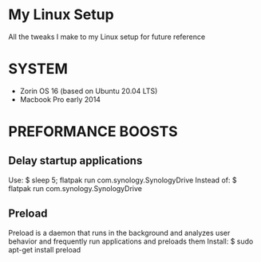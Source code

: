 # My Linux Setup
All the tweaks I make to my Linux setup for future reference

# SYSTEM
- Zorin OS 16 (based on Ubuntu 20.04 LTS)
- Macbook Pro early 2014

# PREFORMANCE BOOSTS
## Delay startup applications
Use: $ sleep 5; flatpak run com.synology.SynologyDrive
Instead of: $ flatpak run com.synology.SynologyDrive

## Preload
Preload is a daemon that runs in the background and analyzes user behavior and frequently run applications and preloads them
Install: $ sudo apt-get install preload
